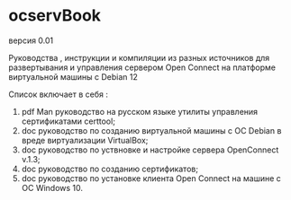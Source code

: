 # ocservBook
версия 0.01

 Руководства , инструкции и компиляции из разных источников
  для развертывания и управления сервером Open Connect на
  платформе  виртуальной машины с Debian 12

 Список включает в себя :
 1. pdf Man руководство на русском языке утилиты управления сертификатами certtool;
 2. doc руководство по созданию виртуальной машины с ОС Debian в вреде виртуализации VirtualBox;
 3. doc руководство по уствновке и настройке сервера OpenConnect v.1.3;
 4. doc руководство по созданию сертификатов;
 5. doc руководство по установке клиента Open Connect на машине с ОС Windows 10.

 

  
